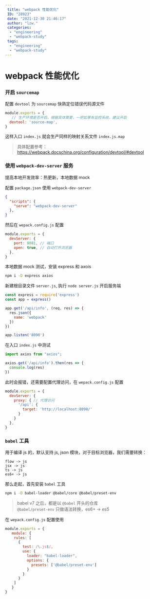 ```yaml
---
 title: "webpack 性能优化"
 ID: "28923"
 date: "2021-12-30 21:46:17"
 author: "lzw."
 categories: 
  - "engineering"
  - "webpack-study"
 tags: 
  - "engineering"
  - "webpack-study"
---
```


# webpack 性能优化

### 开启 `sourcemap`

配置 `devtool` 为 `sourcemap` 快熟定位错误代码源文件

```js
module.exports = {
   // 生产环境是否开启，根据具体需要，一把如果有监控系统，建议开启
  devtool: 'source-map',
}
```

这样入口 `index.js` 就会生产同样的映射关系文件 `index.js.map`
> 具体配置参考：https://webpack.docschina.org/configuration/devtool/#devtool

### 使用 `webpack-dev-server` 服务

提高本地开发效率：热更新，本地数据 mock

配置 `package.json` 使用 `webpack-dev-server` 

```json
{
  "scripts": {   
    "serve": "webpack-dev-server"
  },
}
```

然后在 `wepack.config.js` 配置

```js
module.exports = {
  devServer: {
    port: 8081, // 端口
    open: true, // 自动打开浏览器
  },
}
```

本地数据 mock 测试，安装 express 和 axois

```sh
npm i -D express axios
```

新建根目录文件 `server.js`, 执行 `node server.js` 开启服务端

```js
const express = require('express')
const app = express()

app.get('/api/info', (req, res) => {
  res.json({
    name: 'webpack'
  })
})

app.listen('8090')
```

在入口 `index.js` 中测试

```js
import axios from "axios";

axios.get('/api/info').then(res => {
  console.log(res)
})
```

此时会报错，还需要配置代理访问，在 `wepack.config.js` 配置

```js
module.exports = {
  devServer: {
    proxy: { // 代理访问
      '/api': {
        target: 'http://localhost:8090/'
      }
    }
  },
}
```

### `babel` 工具

用于编译 js 的，默认支持 js, json 模块，对于目标浏览器，我们需要转换：

```
flow -> js
jsx -> js
ts -> js
es6+ -> js
```

那么走起，首先安装 `babel` 工具

```sh
npm i -D babel-loader @babel/core @babel/preset-env
```
> babel v7 之后，都是以 `@babel` 开头的仓库    
> `@babel/preset-env` 只做语法转换，es6+ -> es5

在 `wepack.config.js` 配置使用

```js
module.exports = {
   module: {
    rules: [
      {
        test: /\.js$/,
        use: {
          loader: "babel-loader",
          options: {
            presets: ['@babel/preset-env']
          }
        }
      }
    ]
   }
}
```




